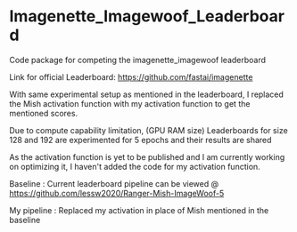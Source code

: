 # Imagenette_Imagewoof_Leaderboard
Code package for competing the imagenette_imagewoof leaderboard


Link for official Leaderboard:
https://github.com/fastai/imagenette


With same experimental setup as mentioned in the leaderboard, 
I replaced the Mish activation function with my activation function to get the mentioned scores.

Due to compute capability limitation, (GPU RAM size) 
Leaderboards for size 128 and 192 are experimented for 5 epochs and their results are shared

As the activation function is yet to be published and I am currently working on optimizing it, I haven't 
added the code for my activation function.


Baseline    : Current leaderboard pipeline can be viewed @ https://github.com/lessw2020/Ranger-Mish-ImageWoof-5

My pipeline : Replaced my activation in place of Mish mentioned in the baseline

